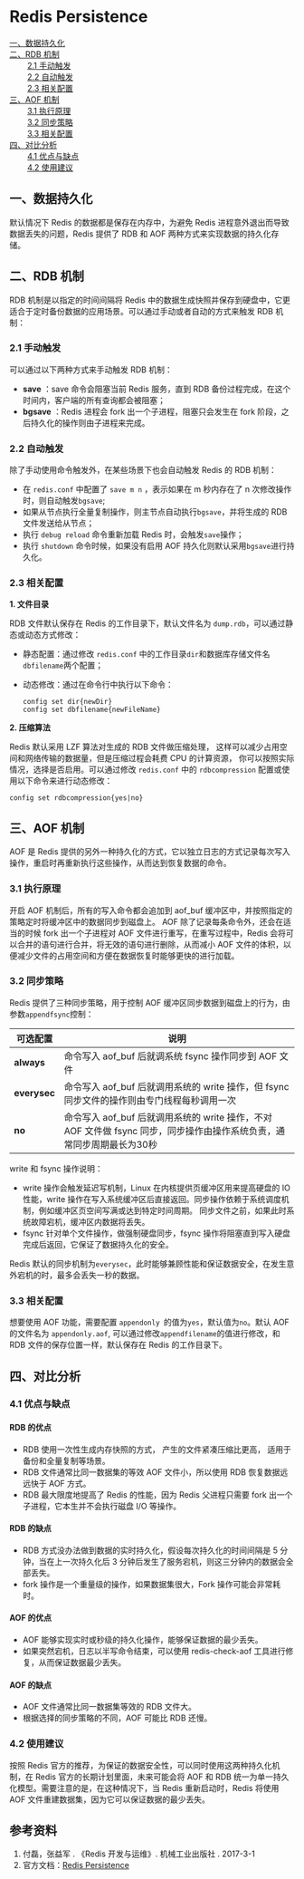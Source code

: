 # Redis Persistence

<nav>
<a href="#一数据持久化">一、数据持久化</a><br/>
<a href="#二RDB-机制">二、RDB 机制</a><br/>
&nbsp;&nbsp;&nbsp;&nbsp;&nbsp;&nbsp;&nbsp;&nbsp;<a href="#21-手动触发">2.1 手动触发</a><br/>
&nbsp;&nbsp;&nbsp;&nbsp;&nbsp;&nbsp;&nbsp;&nbsp;<a href="#22-自动触发">2.2 自动触发</a><br/>
&nbsp;&nbsp;&nbsp;&nbsp;&nbsp;&nbsp;&nbsp;&nbsp;<a href="#23-相关配置">2.3 相关配置</a><br/>
<a href="#三AOF-机制">三、AOF 机制</a><br/>
&nbsp;&nbsp;&nbsp;&nbsp;&nbsp;&nbsp;&nbsp;&nbsp;<a href="#31-执行原理">3.1 执行原理</a><br/>
&nbsp;&nbsp;&nbsp;&nbsp;&nbsp;&nbsp;&nbsp;&nbsp;<a href="#32-同步策略">3.2 同步策略</a><br/>
&nbsp;&nbsp;&nbsp;&nbsp;&nbsp;&nbsp;&nbsp;&nbsp;<a href="#33-相关配置">3.3 相关配置</a><br/>
<a href="#四对比分析">四、对比分析</a><br/>
&nbsp;&nbsp;&nbsp;&nbsp;&nbsp;&nbsp;&nbsp;&nbsp;<a href="#41-优点与缺点">4.1 优点与缺点</a><br/>
&nbsp;&nbsp;&nbsp;&nbsp;&nbsp;&nbsp;&nbsp;&nbsp;<a href="#42-使用建议">4.2 使用建议</a><br/>
</nav>

## 一、数据持久化

默认情况下 Redis  的数据都是保存在内存中，为避免 Redis 进程意外退出而导致数据丢失的问题，Redis 提供了 RDB 和 AOF 两种方式来实现数据的持久化存储。

## 二、RDB 机制

RDB 机制是以指定的时间间隔将 Redis 中的数据生成快照并保存到硬盘中，它更适合于定时备份数据的应用场景。可以通过手动或者自动的方式来触发 RDB 机制：

### 2.1 手动触发

可以通过以下两种方式来手动触发 RDB 机制：

+ **save** ：save 命令会阻塞当前 Redis 服务，直到 RDB 备份过程完成，在这个时间内，客户端的所有查询都会被阻塞；
+ **bgsave** ：Redis 进程会 fork 出一个子进程，阻塞只会发生在 fork 阶段，之后持久化的操作则由子进程来完成。

### 2.2 自动触发

除了手动使用命令触发外，在某些场景下也会自动触发 Redis 的 RDB 机制：

+ 在 `redis.conf` 中配置了 `save m n` ，表示如果在 m 秒内存在了 n 次修改操作时，则自动触发`bgsave`;
+ 如果从节点执行全量复制操作，则主节点自动执行`bgsave`，并将生成的 RDB 文件发送给从节点；
+ 执行 `debug reload` 命令重新加载 Redis 时，会触发`save`操作；
+ 执行 `shutdown` 命令时候，如果没有启用 AOF 持久化则默认采用`bgsave`进行持久化。

### 2.3 相关配置

**1. 文件目录**

RDB 文件默认保存在 Redis 的工作目录下，默认文件名为 `dump.rdb`，可以通过静态或动态方式修改：

+ 静态配置：通过修改 `redis.conf` 中的工作目录`dir`和数据库存储文件名`dbfilename`两个配置；

+ 动态修改：通过在命令行中执行以下命令：

  ```shell
  config set dir{newDir}
  config set dbfilename{newFileName}
  ```

**2. 压缩算法**

Redis 默认采用 LZF 算法对生成的 RDB 文件做压缩处理， 这样可以减少占用空间和网络传输的数据量，但是压缩过程会耗费 CPU 的计算资源， 你可以按照实际情况，选择是否启用。可以通过修改 `redis.conf` 中的 `rdbcompression` 配置或使用以下命令来进行动态修改： 

```shell
config set rdbcompression{yes|no}
```

## 三、AOF 机制

AOF 是 Redis 提供的另外一种持久化的方式，它以独立日志的方式记录每次写入操作，重启时再重新执行这些操作，从而达到恢复数据的命令。

### 3.1 执行原理

开启 AOF 机制后，所有的写入命令都会追加到 aof_buf 缓冲区中，并按照指定的策略定时将缓冲区中的数据同步到磁盘上。 AOF 除了记录每条命令外，还会在适当的时候 fork 出一个子进程对 AOF 文件进行重写，在重写过程中，Redis 会将可以合并的语句进行合并，将无效的语句进行删除，从而减小 AOF 文件的体积，以便减少文件的占用空间和方便在数据恢复时能够更快的进行加载。

### 3.2 同步策略

Redis 提供了三种同步策略，用于控制 AOF 缓冲区同步数据到磁盘上的行为，由参数`appendfsync`控制：

| 可选配置 | 说明                                                         |
| -------- | ------------------------------------------------------------ |
| **always**   | 命令写入 aof_buf 后就调系统 fsync 操作同步到 AOF 文件        |
| **everysec** | 命令写入 aof_buf 后就调用系统的 write 操作，但 fsync 同步文件的操作则由专门线程每秒调用一次 |
| **no**       | 命令写入 aof_buf 后就调用系统的 write 操作，不对 AOF 文件做 fsync 同步，同步操作由操作系统负责，通常同步周期最长为30秒 |

write 和 fsync 操作说明：

- write 操作会触发延迟写机制，Linux 在内核提供页缓冲区用来提高硬盘的 IO 性能，write 操作在写入系统缓冲区后直接返回。同步操作依赖于系统调度机制，例如缓冲区页空间写满或达到特定时间周期。 同步文件之前，如果此时系统故障宕机，缓冲区内数据将丢失。 
- fsync 针对单个文件操作，做强制硬盘同步，fsync 操作将阻塞直到写入硬盘完成后返回，它保证了数据持久化的安全。 

Redis 默认的同步机制为`everysec`，此时能够兼顾性能和保证数据安全，在发生意外宕机的时，最多会丢失一秒的数据。

### 3.3 相关配置

想要使用 AOF 功能，需要配置 `appendonly `的值为`yes`，默认值为`no`。默认 AOF 的文件名为 `appendonly.aof`, 可以通过修改`appendfilename`的值进行修改，和 RDB 文件的保存位置一样，默认保存在 Redis 的工作目录下。

## 四、对比分析

### 4.1 优点与缺点

#### RDB 的优点

- RDB 使用一次性生成内存快照的方式， 产生的文件紧凑压缩比更高， 适用于备份和全量复制等场景。
- RDB 文件通常比同一数据集的等效 AOF 文件小，所以使用 RDB 恢复数据远远快于 AOF 方式。
- RDB 最大限度地提高了 Redis 的性能，因为 Redis 父进程只需要 fork 出一个子进程，它本生并不会执行磁盘 I/O 等操作。

#### RDB 的缺点

- RDB 方式没办法做到数据的实时持久化，假设每次持久化的时间间隔是 5 分钟，当在上一次持久化后 3 分钟后发生了服务宕机，则这三分钟内的数据会全部丢失。
- fork 操作是一个重量级的操作，如果数据集很大，Fork 操作可能会非常耗时。

#### AOF 的优点

+ AOF 能够实现实时或秒级的持久化操作，能够保证数据的最少丢失。
+ 如果突然宕机，日志以半写命令结束，可以使用 redis-check-aof 工具进行修复，从而保证数据最少丢失。

#### AOF 的缺点

+ AOF 文件通常比同一数据集等效的 RDB 文件大。
+ 根据选择的同步策略的不同，AOF 可能比 RDB 还慢。

### 4.2 使用建议

按照 Redis 官方的推荐，为保证的数据安全性，可以同时使用这两种持久化机制，在 Redis 官方的长期计划里面，未来可能会将 AOF 和 RDB 统一为单一持久化模型。需要注意的是，在这种情况下，当 Redis 重新启动时，Redis 将使用 AOF 文件重建数据集，因为它可以保证数据的最少丢失。



## 参考资料

1. 付磊，张益军 . 《Redis 开发与运维》. 机械工业出版社 .  2017-3-1
2. 官方文档：[Redis Persistence](https://redis.io/topics/persistence)





